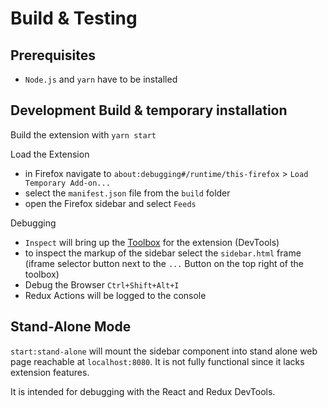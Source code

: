 # Build & Testing

## Prerequisites
- `Node.js` and `yarn` have to be installed

## Development Build & temporary installation
Build the extension with `yarn start`

Load the Extension
- in Firefox navigate to `about:debugging#/runtime/this-firefox` > `Load  Temporary Add-on...`
- select the `manifest.json` file from the `build` folder
- open the Firefox sidebar and select `Feeds`

Debugging
- `Inspect` will bring up the [Toolbox](https://extensionworkshop.com/documentation/develop/debugging/#developer-tools-toolbox) for the extension (DevTools)
- to inspect the markup of the sidebar select the `sidebar.html` frame (iframe selector button next to the `...` Button on the top right of the toolbox)
- Debug the Browser `Ctrl+Shift+Alt+I` 
- Redux Actions will be logged to the console

## Stand-Alone Mode
`start:stand-alone` will mount the sidebar component into stand alone web page reachable at `localhost:8080`. It is not fully functional since it lacks extension features.

It is intended for debugging with the React and Redux DevTools. 